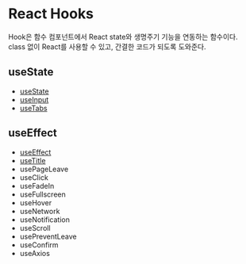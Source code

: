 # React Hooks

Hook은 함수 컴포넌트에서 React state와 생명주기 기능을 연동하는 함수이다.  
class 없이 React를 사용할 수 있고, 간결한 코드가 되도록 도와준다.

## useState

- [useState](./Hooks/useState.md)
- [useInput](./Hooks/useInput.md)
- [useTabs](./Hooks/useTabs.md)

## useEffect

- [useEffect](./Hooks/useEffect.md)
- [useTitle](./Hooks/useTitle.md)
- usePageLeave
- useClick
- useFadeIn
- useFullscreen
- useHover
- useNetwork
- useNotification
- useScroll
- usePreventLeave
- useConfirm
- useAxios
